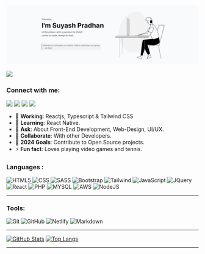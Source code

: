 ![website](banner.png)

![](https://komarev.com/ghpvc/?username=suyashpradhan)

### Connect with me:

[<img src="https://img.shields.io/badge/LinkedIn-0077B5?style=for-the-badge&logo=linkedin&logoColor=white">][linkedin] [<img src="https://img.shields.io/badge/Twitter-1DA1F2?style=for-the-badge&logo=twitter&logoColor=white">][twitter] [<img src="https://img.shields.io/badge/Dribbble-ea4c89?style=for-the-badge&logo=dribbble&logoColor=white">][dribbble] [<img src="https://img.shields.io/badge/Hashnode-2962ff?style=for-the-badge&logo=hashnode&logoColor=white">][hashnode]

- 🔭 <b>Working</b>: Reactjs, Typescript & Tailwind CSS
- 🌱 <b>Learning</b>: React Native.
- 💬 <b>Ask</b>: About Front-End Development, Web-Design, UI/UX.
- 👯 <b>Collaborate</b>: With other Developers.
- 🥅 <b>2024 Goals</b>: Contribute to Open Source projects.
- ⚡ <b>Fun fact</b>: Loves playing video games and tennis.

### Languages :

![HTML5](https://img.shields.io/badge/HTML5-E34F26?style=for-the-badge&logo=html5&logoColor=white) ![CSS](https://img.shields.io/badge/CSS3-1572B6?style=for-the-badge&logo=css3&logoColor=white) ![SASS](https://img.shields.io/badge/Sass-CC6699?style=for-the-badge&logo=sass&logoColor=white) ![Bootstrap](https://img.shields.io/badge/Bootstrap-563D7C?style=for-the-badge&logo=bootstrap&logoColor=white) ![Tailwind](https://img.shields.io/badge/Tailwind_CSS-38B2AC?style=for-the-badge&logo=tailwind-css&logoColor=white) ![JavaScript](https://img.shields.io/badge/JavaScript-323330?style=for-the-badge&logo=javascript&logoColor=F7DF1E) ![JQuery](https://img.shields.io/badge/jQuery-0769AD?style=for-the-badge&logo=jquery&logoColor=white) ![React](https://img.shields.io/badge/React-20232A?style=for-the-badge&logo=react&logoColor=61DAFB) ![PHP](https://img.shields.io/badge/PHP-777BB4?style=for-the-badge&logo=php&logoColor=white) ![MYSQL](https://img.shields.io/badge/MySQL-00000F?style=for-the-badge&logo=mysql&logoColor=white) ![AWS](https://img.shields.io/badge/Amazon_AWS-232F3E?style=for-the-badge&logo=amazon-aws&logoColor=white) ![NodeJS](https://img.shields.io/badge/node.js-73ab63?style=for-the-badge&logo=node.js&logoColor=white)

---

### Tools:

![Git](https://img.shields.io/badge/git-e84d31?style=for-the-badge&logo=git&logoColor=white) ![GitHub](https://img.shields.io/badge/Github-ccc?style=for-the-badge&logo=github&logoColor=black) ![Netlify](https://img.shields.io/badge/Netlify-00C7B7?style=for-the-badge&logo=netlify&logoColor=white) ![Markdown](https://img.shields.io/badge/Markdown-000000?style=for-the-badge&logo=markdown&logoColor=white)

---

[![GitHub Stats](https://github-readme-stats.vercel.app/api?username=suyashpradhan&layout=compact&show_icons=true&theme=onedark)](https://github.com/suyashpradhan/github-readme-stats)
[![Top Langs](https://github-readme-stats.vercel.app/api/top-langs/?username=suyashpradhan&layout=compact&theme=onedark)](https://github.com/suyashpradhan/github-readme-stats)

---


[website]: https://suyashpradhan.vercel.app/

[twitter]: https://twitter.com/SuyashPradhan9

[linkedin]: https://www.linkedin.com/in/suyashpradhan9/

[dribbble]: https://dribbble.com/suyashpradhan

[hashnode]: https://suyashpradhan.hashnode.dev/

